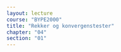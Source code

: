 ```yaml
---
layout: lecture
course: "BYPE2000"
title: "Rekker og konvergenstester"
chapter: "04"
section: "01"
---
```

